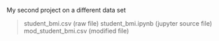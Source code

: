 My second project on a different data set
> student_bmi.csv (raw file)
> student_bmi.ipynb (jupyter source file)
> mod_student_bmi.csv (modified file)
